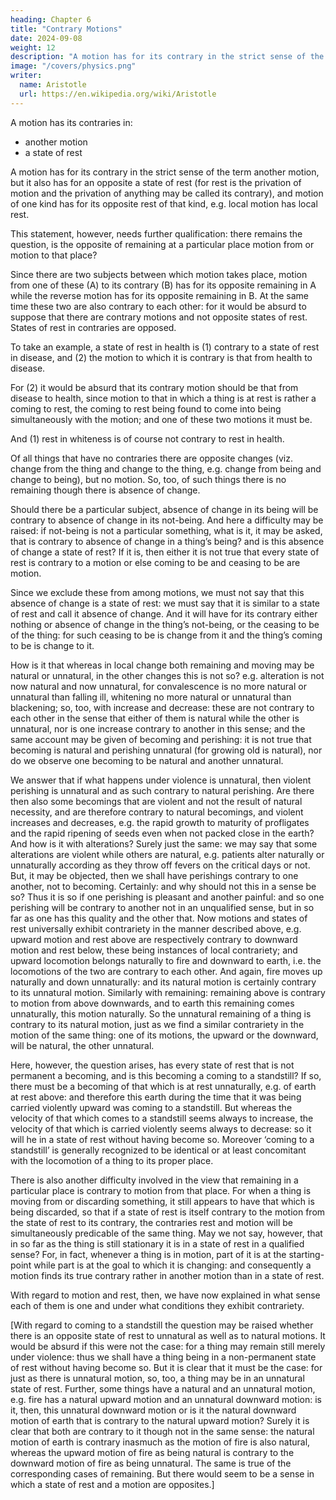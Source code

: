 ```yaml
---
heading: Chapter 6
title: "Contrary Motions"
date: 2024-09-08
weight: 12
description: "A motion has for its contrary in the strict sense of the term another motion, but it also has for an opposite a state of rest"
image: "/covers/physics.png"
writer:
  name: Aristotle 
  url: https://en.wikipedia.org/wiki/Aristotle
---
```



A motion has its contraries in: 
- another motion
- a state of rest

A motion has for its contrary in the strict sense of the term another motion, but it also has for an opposite a state of rest (for rest is the privation of motion and the privation of anything may be called its contrary), and motion of one kind has for its opposite rest of that kind, e.g. local motion has local rest.

This statement, however, needs further qualification: there remains the question, is the opposite of remaining at a particular place motion from or motion to that place? 

Since there are two subjects between which motion takes place, motion from one of these (A) to its contrary (B) has for its opposite remaining in A while the reverse motion has for its opposite remaining in B. At the same time these two are also contrary to each other: for it would be absurd to suppose that there are contrary motions and not opposite states of rest. States of rest in contraries are opposed. 

To take an example, a state of rest in health is (1) contrary to a state of rest in disease, and (2) the motion to which it is contrary is that from health to disease.
 
For (2) it would be absurd that its contrary motion should be that from disease to health, since motion to that in which a thing is at rest is rather a coming to rest, the coming to rest being found to come into being simultaneously with the motion; and one of these two motions it must be. 

And (1) rest in whiteness is of course not contrary to rest in health.

Of all things that have no contraries there are opposite changes (viz. change from the thing and change to the thing, e.g. change from being and change to being), but no motion. So, too, of such things there is no remaining though there is absence of change. 

Should there be a particular subject, absence of change in its being will be contrary to absence of change in its not-being. And here a difficulty may be raised: if not-being is not a particular something, what is it, it may be asked, that is contrary to absence of change in a thing’s being? and is this absence of change a state of rest? If it is, then either it is not true that every state of rest is contrary to a motion or else coming to be and ceasing to be are motion.

Since we exclude these from among motions, we must not say that this absence of change is a state of rest: we must say that it is similar to a state of rest and call it absence of change. And it will have for its
contrary either nothing or absence of change in the thing’s not-being, or the ceasing to
be of the thing: for such ceasing to be is change from it and the thing’s coming to be is
change to it.


How is it that whereas in local change both remaining and moving may be natural or unnatural, in the other
changes this is not so? e.g. alteration is not now natural and now unnatural, for
convalescence is no more natural or unnatural than falling ill, whitening no more natural
or unnatural than blackening; so, too, with increase and decrease: these are not contrary
to each other in the sense that either of them is natural while the other is unnatural, nor
is one increase contrary to another in this sense; and the same account may be given of
becoming and perishing: it is not true that becoming is natural and perishing unnatural
(for growing old is natural), nor do we observe one becoming to be natural and another
unnatural.

We answer that if what happens under violence is unnatural, then violent
perishing is unnatural and as such contrary to natural perishing. Are there then also
some becomings that are violent and not the result of natural necessity, and are therefore
contrary to natural becomings, and violent increases and decreases, e.g. the rapid growth
to maturity of profligates and the rapid ripening of seeds even when not packed close in
the earth? And how is it with alterations? Surely just the same: we may say that some alterations are violent while others are natural, e.g. patients alter naturally or unnaturally according as they throw off fevers on the critical days or not. But, it may be objected,
then we shall have perishings contrary to one another, not to becoming. Certainly: and
why should not this in a sense be so? Thus it is so if one perishing is pleasant and
another painful: and so one perishing will be contrary to another not in an unqualified
sense, but in so far as one has this quality and the other that.
Now motions and states of rest universally exhibit contrariety in the manner described
above, e.g. upward motion and rest above are respectively contrary to downward motion
and rest below, these being instances of local contrariety; and upward locomotion
belongs naturally to fire and downward to earth, i.e. the locomotions of the two are
contrary to each other. And again, fire moves up naturally and down unnaturally: and its
natural motion is certainly contrary to its unnatural motion. Similarly with remaining:
remaining above is contrary to motion from above downwards, and to earth this
remaining comes unnaturally, this motion naturally. So the unnatural remaining of a
thing is contrary to its natural motion, just as we find a similar contrariety in the motion
of the same thing: one of its motions, the upward or the downward, will be natural, the
other unnatural.

Here, however, the question arises, has every state of rest that is not permanent a
becoming, and is this becoming a coming to a standstill? If so, there must be a
becoming of that which is at rest unnaturally, e.g. of earth at rest above: and therefore
this earth during the time that it was being carried violently upward was coming to a
standstill. But whereas the velocity of that which comes to a standstill seems always to
increase, the velocity of that which is carried violently seems always to decrease: so it
will he in a state of rest without having become so. Moreover ‘coming to a standstill’ is
generally recognized to be identical or at least concomitant with the locomotion of a
thing to its proper place.

There is also another difficulty involved in the view that remaining in a particular place
is contrary to motion from that place. For when a thing is moving from or discarding
something, it still appears to have that which is being discarded, so that if a state of rest
is itself contrary to the motion from the state of rest to its contrary, the contraries rest
and motion will be simultaneously predicable of the same thing. May we not say,
however, that in so far as the thing is still stationary it is in a state of rest in a qualified
sense? For, in fact, whenever a thing is in motion, part of it is at the starting-point while
part is at the goal to which it is changing: and consequently a motion finds its true
contrary rather in another motion than in a state of rest.

With regard to motion and rest, then, we have now explained in what sense each of them
is one and under what conditions they exhibit contrariety.

[With regard to coming to a standstill the question may be raised whether there is an
opposite state of rest to unnatural as well as to natural motions. It would be absurd if
this were not the case: for a thing may remain still merely under violence: thus we shall
have a thing being in a non-permanent state of rest without having become so. But it is
clear that it must be the case: for just as there is unnatural motion, so, too, a thing may
be in an unnatural state of rest. Further, some things have a natural and an unnatural
motion, e.g. fire has a natural upward motion and an unnatural downward motion: is it,
then, this unnatural downward motion or is it the natural downward motion of earth that
is contrary to the natural upward motion? Surely it is clear that both are contrary to it
though not in the same sense: the natural motion of earth is contrary inasmuch as the
motion of fire is also natural, whereas the upward motion of fire as being natural is
contrary to the downward motion of fire as being unnatural. The same is true of the
corresponding cases of remaining. But there would seem to be a sense in which a state
of rest and a motion are opposites.]

